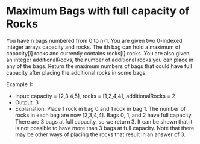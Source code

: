 # Maximum Bags with full capacity of Rocks

You have n bags numbered from 0 to n-1. You are given two 0-indexed integer arrays capacity and rocks. The ith bag can hold a maximum of capacity[i] rocks and currently contains rocks[i] rocks. You are also given an integer additionalRocks, the number of additional rocks you can place in any of the bags.
Return the maximum numbers of bags that could have full capacity after placing the additional rocks in some bags.

Example 1:

- Input: capacity = [2,3,4,5], rocks = [1,2,4,4], additionalRocks = 2
- Output: 3
- Explanation: Place 1 rock in bag 0 and 1 rock in bag 1. The number of rocks in each bag are now [2,3,4,4]. Bags 0, 1, and 2 have full capacity. There are 3 bags at full capacity, so we return 3. It can be shown that it is not possible to have more than 3 bags at full capacity. Note that there may be other ways of placing the rocks that result in an answer of 3.
